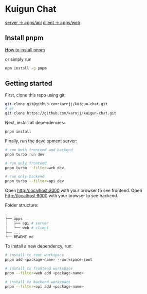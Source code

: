 # Kuigun Chat

[server -> apps/api](https://github.com/karnjj/kuigun-chat/tree/main/apps/api)
[client -> apps/web](https://github.com/karnjj/kuigun-chat/tree/main/apps/web)

## Install pnpm

[How to install pnpm](https://pnpm.io/installation)

or simply run

```bash
npm install -g pnpm
```

## Getting started

First, clone this repo using git:

```bash
git clone git@github.com:karnjj/kuigun-chat.git
# or
git clone https://github.com/karnjj/kuigun-chat.git
```

Next, install all dependencies:

```bash
pnpm install
```

Finally, run the development server:

```bash
# run both frontend and backend
pnpm turbo run dev

# run only frontend
pnpm turbo --filter=web dev

# run only backend
pnpm turbo --filter=api dev
```

Open [http://localhost:3000](http://localhost:3000) with your browser to see frontend.
Open [http://localhost:8000](http://localhost:8000) with your browser to see backend.

Folder structure:

```bash
.
├── apps
│   ├── api # server
│   └── web # client
├── ...
└── README.md
```

To install a new dependency, run:

```bash
# install to root workspace
pnpm add <package-name> --workspace-root

# install to frontend workspace
pnpm --filter=web add <package-name>

# install to backend workspace
pnpm --filter=api add <package-name>
```



